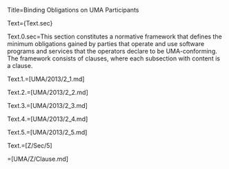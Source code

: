 Title=Binding Obligations on UMA Participants

Text={Text.sec}

Text.0.sec=This section constitutes a normative framework that defines the minimum obligations gained by parties that operate and use software programs and services that the operators declare to be UMA-conforming. The framework consists of clauses, where each subsection with content is a clause.

Text.1.=[UMA/2013/2_1.md]

Text.2.=[UMA/2013/2_2.md]

Text.3.=[UMA/2013/2_3.md]

Text.4.=[UMA/2013/2_4.md]

Text.5.=[UMA/2013/2_5.md]

Text.=[Z/Sec/5]

=[UMA/Z/Clause.md]